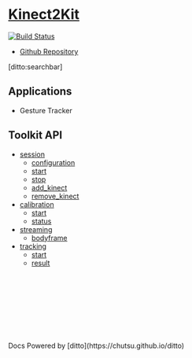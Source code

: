 # [Kinect2Kit]()
[![Build Status](https://travis-ci.org/cjw-charleswu/Recompute.svg?branch=master)][1]

- [Github Repository](https://github.com/cjw-charleswu/Recompute/)

[ditto:searchbar]


## Applications
- Gesture Tracker


## Toolkit API
- [session](#docs/api/session/session)
	- [configuration](#docs/api/session/configuration)
    - [start](#docs/api/benchmark/analyzer)
    - [stop](#docs/api/benchmark/log_analyzer)
    - [add_kinect](#docs/api/benchmark/analyzer)
    - [remove_kinect](#docs/api/benchmark/log_analyzer)
- [calibration](#docs/api/calibration/calibration)
    - [start](#docs/api/benchmark/analyzer)
    - [status](#docs/api/benchmark/log_analyzer)
- [streaming](#docs/api/streaming/streaming)
    - [bodyframe](#docs/api/climbing/climbers)
- [tracking](#docs/api/tracking/tracking)
    - [start](#docs/api/ga/bit_string)
    - [result](#docs/api/ga/bit_string_crossover)

<div style="margin-top: 30%"></div>
Docs Powered by [ditto](https://chutsu.github.io/ditto)

[1]: https://travis-ci.org/cjw-charleswu/Recompute